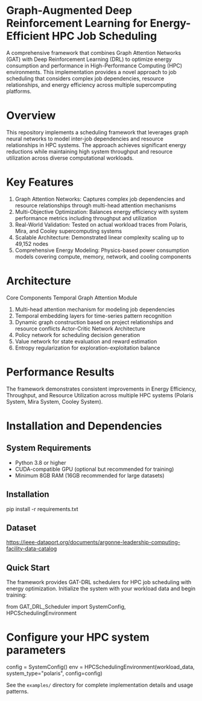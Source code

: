 # Graph-Augmented Deep Reinforcement Learning for Energy-Efficient HPC Job Scheduling
A comprehensive framework that combines Graph Attention Networks (GAT) with Deep Reinforcement Learning (DRL) to optimize energy consumption and performance in High-Performance Computing (HPC) environments. This implementation provides a novel approach to job scheduling that considers complex job dependencies, resource relationships, and energy efficiency across multiple supercomputing platforms.
# Overview
This repository implements a scheduling framework that leverages graph neural networks to model inter-job dependencies and resource relationships in HPC systems. The approach achieves significant energy reductions while maintaining high system throughput and resource utilization across diverse computational workloads.
# Key Features
1.	Graph Attention Networks: Captures complex job dependencies and resource relationships through multi-head attention mechanisms
2.	Multi-Objective Optimization: Balances energy efficiency with system performance metrics including throughput and utilization
3.	Real-World Validation: Tested on actual workload traces from Polaris, Mira, and Cooley supercomputing systems
4.	Scalable Architecture: Demonstrated linear complexity scaling up to 49,152 nodes
5.	Comprehensive Energy Modeling: Physics-based power consumption models covering compute, memory, network, and cooling components
# Architecture
Core Components
Temporal Graph Attention Module
1.	Multi-head attention mechanism for modeling job dependencies
2.	Temporal embedding layers for time-series pattern recognition
3.	Dynamic graph construction based on project relationships and resource conflicts
Actor-Critic Network Architecture
1.	Policy network for scheduling decision generation
2.	Value network for state evaluation and reward estimation
3.	Entropy regularization for exploration-exploitation balance
# Performance Results
The framework demonstrates consistent improvements in Energy Efficiency, Throughput, and Resource Utilization across multiple HPC systems (Polaris System, Mira System,	Cooley System).

# Installation and Dependencies

## System Requirements
- Python 3.8 or higher
- CUDA-compatible GPU (optional but recommended for training)
- Minimum 8GB RAM (16GB recommended for large datasets)

## Installation
pip install -r requirements.txt
## Dataset
https://ieee-dataport.org/documents/argonne-leadership-computing-facility-data-catalog

## Quick Start
The framework provides GAT-DRL schedulers for HPC job scheduling with energy optimization. Initialize the system with your workload data and begin training:

from GAT_DRL_Scheduler import SystemConfig, HPCSchedulingEnvironment

# Configure your HPC system parameters
config = SystemConfig()
env = HPCSchedulingEnvironment(workload_data, system_type="polaris", config=config)

See the `examples/` directory for complete implementation details and usage patterns.
